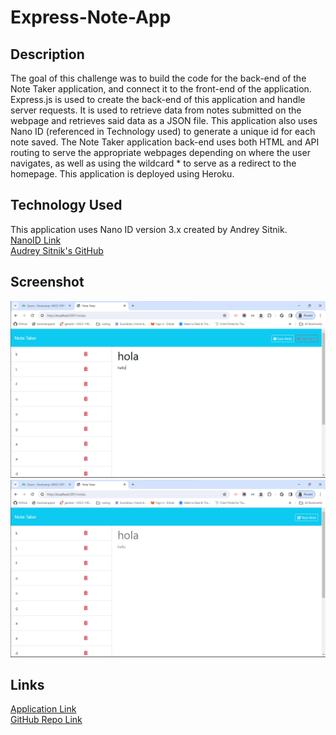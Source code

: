 # Express-Note-App

## Description
The goal of this challenge was to build the code for the back-end of the Note Taker application, and connect it to the front-end of the application. Express.js is used to create the back-end of this application and handle server requests. It is used to retrieve data from notes submitted on the webpage and retrieves said data as a JSON file. This application also uses Nano ID (referenced in Technology used) to generate a unique id for each note saved. The Note Taker application back-end uses both HTML and API routing to serve the appropriate webpages depending on where the user navigates, as well as using the wildcard * to serve as a redirect to the homepage. This application is deployed using Heroku.

## Technology Used
This application uses Nano ID version 3.x created by Andrey Sitnik.  
[NanoID Link](https://www.npmjs.com/package/nanoid)  
[Audrey Sitnik's GitHub](https://github.com/ai)

## Screenshot
![Image Link](./assets/Express-app-1.png)
![Image Link](./assets/Express-app-2.png)

## Links
[Application Link](https://damp-scrubland-88163-b13d83f88140.herokuapp.com/)  
[GitHub Repo Link](https://github.com/sailorshy94/Express-Note-App)
